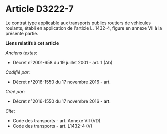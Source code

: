 # Article D3222-7

Le contrat type applicable aux transports publics routiers de véhicules roulants, établi en application de l'article L.
1432-4, figure en annexe VII à la présente partie.

**Liens relatifs à cet article**

_Anciens textes_:

  - Décret n°2001-658 du 19 juillet 2001 - art. 1 (Ab)

_Codifié par_:

  - Décret n°2016-1550 du 17 novembre 2016 - art.

_Créé par_:

  - Décret n°2016-1550 du 17 novembre 2016 - art.

_Cite_:

  - Code des transports - art. Annexe VII (VD)
  - Code des transports - art. L1432-4 (V)

